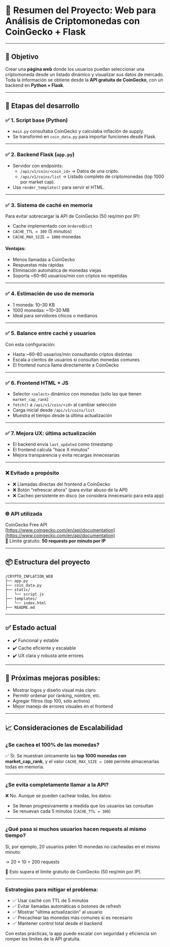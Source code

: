 
# 🧩 Resumen del Proyecto: Web para Análisis de Criptomonedas con CoinGecko + Flask

---

## 🚀 Objetivo

Crear una **página web** donde los usuarios puedan seleccionar una criptomoneda desde un listado dinámico y visualizar sus datos de mercado. Toda la información se obtiene desde la **API gratuita de CoinGecko**, con un backend en **Python + Flask**.

---

## 🔧 Etapas del desarrollo

### ✅ 1. Script base (Python)
- `main.py` consultaba CoinGecko y calculaba inflación de supply.
- Se transformó en `coin_data.py` para importar funciones desde Flask.

---

### ✅ 2. Backend Flask (`app.py`)
- Servidor con endpoints:
  - `/api/v1/coin/<coin_id>` → Datos de una cripto.
  - `/api/v1/coins/list` → Listado completo de criptomonedas (top 1000 por market cap).
- Usa `render_template()` para servir el HTML.

---

### ✅ 3. Sistema de caché en memoria
Para evitar sobrecargar la API de CoinGecko (50 req/min por IP):

- Cache implementado con `OrderedDict`
- `CACHE_TTL = 300` (5 minutos)
- `CACHE_MAX_SIZE = 1000` monedas

#### Ventajas:
- Menos llamadas a CoinGecko
- Respuestas más rápidas
- Eliminación automática de monedas viejas
- Soporta ~60–80 usuarios/min con criptos no repetidas

---

### ✅ 4. Estimación de uso de memoria
- 1 moneda: 10–30 KB
- 1000 monedas: ~10–30 MB
- Ideal para servidores chicos o medianos

---

### ✅ 5. Balance entre caché y usuarios
Con esta configuración:
- Hasta ~60–80 usuarios/min consultando criptos distintas
- Escala a cientos de usuarios si consultan monedas comunes
- El frontend nunca llama directamente a CoinGecko

---

### ✅ 6. Frontend HTML + JS
- Selector `<select>` dinámico con monedas (sólo las que tienen `market_cap_rank`)
- `fetch()` a `/api/v1/coin/<id>` al cambiar selección
- Carga inicial desde `/api/v1/coins/list`
- Muestra el tiempo desde la última actualización

---

### ✅ 7. Mejora UX: última actualización
- El backend envía `last_updated` como timestamp
- El frontend calcula "hace X minutos"
- Mejora transparencia y evita recargas innecesarias

---

### ❌ Evitado a propósito
- ❌ Llamadas directas del frontend a CoinGecko
- ❌ Botón "refrescar ahora" (para evitar abuso de la API)
- ❌ Cacheo persistente en disco (se considera innecesario para esta app)

---

### 🌐 API utilizada

CoinGecko Free API  
[https://www.coingecko.com/en/api/documentation](https://www.coingecko.com/en/api/documentation)  
📌 Límite gratuito: **50 requests por minuto por IP**

---

## 📦 Estructura del proyecto

```
/CRYPTO_INFLATION_WEB
├── app.py
├── coin_data.py
├── static/
│   └── script.js
├── templates/
│   └── index.html
├── README.md
```

---

## ✅ Estado actual

- ✔️ Funcional y estable
- ✔️ Cache eficiente y escalable
- ✔️ UX clara y robusta ante errores

---

## 📌 Próximas mejoras posibles:
- Mostrar logos y diseño visual más claro
- Permitir ordenar por ranking, nombre, etc.
- Agregar filtros (top 100, sólo activos)
- Mejor manejo de errores visuales en el frontend


---

## 📈 Consideraciones de Escalabilidad

### ¿Se cachea el 100% de las monedas?

✅ Sí. Se muestran únicamente las **top 1000 monedas con market_cap_rank**, y el valor `CACHE_MAX_SIZE = 1000` permite almacenarlas todas en memoria.

---

### ¿Se evita completamente llamar a la API?

❌ No. Aunque se pueden cachear todas, los datos:
- Se llenan progresivamente a medida que los usuarios las consultan
- Se renuevan cada 5 minutos (`CACHE_TTL = 300`)

---

### ¿Qué pasa si muchos usuarios hacen requests al mismo tiempo?

Si, por ejemplo, 20 usuarios piden 10 monedas no cacheadas en el mismo minuto:

→ 20 × 10 = 200 requests

🔴 Esto supera el límite gratuito de CoinGecko (50 req/min por IP).

---

### Estrategias para mitigar el problema:

- ✅ Usar caché con TTL de 5 minutos
- ✅ Evitar llamadas automáticas o botones de refresh
- ✅ Mostrar "última actualización" al usuario
- ✅ Precachear las monedas más comunes si es necesario
- ✅ Mantener control total desde el backend

Con estas prácticas, la app puede escalar con seguridad y eficiencia sin romper los límites de la API gratuita.

